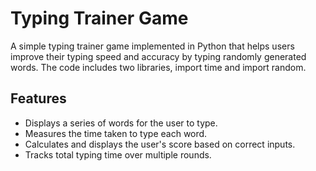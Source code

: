 # Typing Trainer Game

A simple typing trainer game implemented in Python that helps users improve their typing speed and accuracy by typing randomly generated words. The code includes two libraries, import time and import random.

## Features

- Displays a series of words for the user to type.
- Measures the time taken to type each word.
- Calculates and displays the user's score based on correct inputs.
- Tracks total typing time over multiple rounds.
